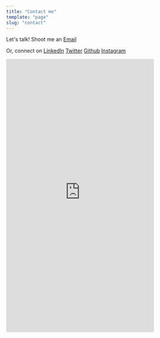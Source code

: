 ```yaml
---
title: "Contact me"
template: "page"
slug: "contact"
---
```


Let's talk!
Shoot me an [Email](mailto:ayush.sharma1505@gmail.com)

Or, connect on
[LinkedIn](https://www.linkedin.com/in/ayu15) 
[Twitter](https://www.twitter.com/heyayush) 
[Github](https://github.com/ayu15)
[Instagram](https://www.instagram.com/ayush.sharma15)

<iframe src="https://docs.google.com/forms/d/e/1FAIpQLSe3fwYhPtjiQ15OKQXv_MvG4vKPICkV4YKNfP0VISSAfaKKxw/viewform?embedded=true" height="740" width="400" frameborder="0" marginheight="0" marginwidth="0">Loading...</iframe>
